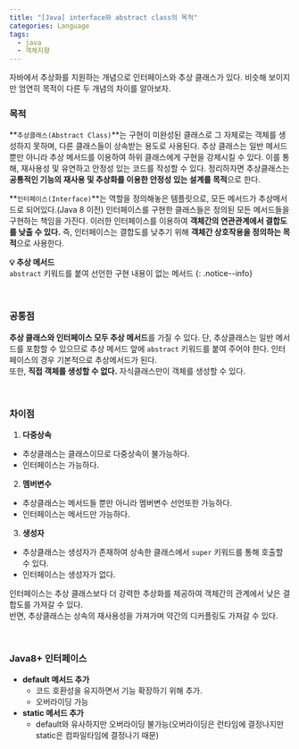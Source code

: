 ```yaml
---
title: "[Java] interface와 abstract class의 목적"
categories: Language
tags:
  - java
  - 객체지향
---  
```


자바에서 추상화를 지원하는 개념으로 인터페이스와 추상 클래스가 있다. 비슷해 보이지만 엄연히 목적이 다른 두 개념의 차이를 알아보자.  

### 목적
**`추상클래스(Abstract Class)`**는 구현이 미완성된 클래스로 그 자체로는 객체를 생성하지 못하며, 다른 클래스들이 상속받는 용도로 사용된다. 추상 클래스는 일반 메서드뿐만 아니라 추상 메서드를 이용하여 하위 클래스에게 구현을 강제시킬 수 있다. 이를 통해, 재사용성 및 유연하고 안정성 있는 코드를 작성할 수 있다. 정리하자면 추상클래스는 **공통적인 기능의 재사용 및 추상화를 이용한 안정성 있는 설계를 목적**으로 한다.

**`인터페이스(Interface)`**는 역할을 정의해놓은 템플릿으로, 모든 메서드가 추상메서드로 되어있다.(Java 8 이전) 인터페이스를 구현한 클래스들은 정의된 모든 메서드들을 구현하는 책임을 가진다. 이러한 인터페이스를 이용하여 **객체간의 연관관계에서 결합도를 낮출 수 있다.** 즉, 인터페이스는 결합도를 낮추기 위해 **객체간 상호작용을 정의하는 목적**으로 사용한다.  

**💡 추상 메서드**  
`abstract` 키워드를 붙여 선언한 구현 내용이 없는 메서드
{: .notice--info}  

<br />  

### 공통점
**추상 클래스와 인터페이스 모두 추상 메서드**를 가질 수 있다. 단, 추상클래스는 일반 메서드를 포함할 수 있으므로 추상 메서드 앞에 `abstract` 키워드를 붙여 주어야 한다. 인터페이스의 경우 기본적으로 추상메서드가 된다.  
또한, **직접 객체를 생성할 수 없다.** 자식클래스만이 객체를 생성할 수 있다.  

<br />  

### 차이점
1. **다중상속**
  - 추상클래스는 클래스이므로 다중상속이 불가능하다.
  - 인터페이스는 가능하다.
2. **멤버변수**
  - 추상클래스는 메서드들 뿐만 아니라 멤버변수 선언또한 가능하다.
  - 인터페이스는 메서드만 가능하다.
3. **생성자**
  - 추상클래스는 생성자가 존재하여 상속한 클래스에서 `super` 키워드를 통해 호출할 수 있다.
  - 인터페이스는 생성자가 없다.

인터페이스는 추상 클래스보다 더 강력한 추상화를 제공하여 객체간의 관계에서 낮은 결합도를 가져갈 수 있다.  
반면, 추상클래스는 상속의 재사용성을 가져가며 약간의 디커플링도 가져갈 수 있다.

<br />  

### Java8+ 인터페이스

- **default 메서드 추가**
  - 코드 호환성을 유지하면서 기능 확장하기 위해 추가.
  - 오버라이딩 가능
- **static 메서드 추가**
  - default와 유사하지만 오버라이딩 불가능(오버라이딩은 런타임에 결정나지만 static은 컴파일타임에 결정나기 때문)